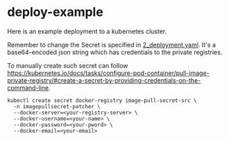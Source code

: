 # deploy-example

Here is an example deployment to a kubernetes cluster.

Remember to change the Secret is specified in [2_deployment.yaml](kubernetes-manifest/2_deployment.yaml#L8). It's a base64-encoded json string which has credentials to the private registries.

To manually create such secret can follow https://kubernetes.io/docs/tasks/configure-pod-container/pull-image-private-registry/#create-a-secret-by-providing-credentials-on-the-command-line.

```shell
kubectl create secret docker-registry image-pull-secret-src \
  -n imagepullsecret-patcher \
  --docker-server=<your-registry-server> \
  --docker-username=<your-name> \
  --docker-password=<your-pword> \
  --docker-email=<your-email>
```
